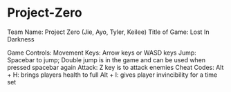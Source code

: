 # Project-Zero

Team Name: Project Zero (Jie, Ayo, Tyler, Keilee)
Title of Game:  Lost In Darkness

Game Controls: 
Movement Keys: Arrow keys or WASD keys
Jump: Spacebar to jump; Double jump is in the game and can be used when pressed spacebar again
Attack: Z key is to attack enemies 
Cheat Codes: 
Alt + H: brings players health to full
Alt + I: gives player invincibility for a time set

